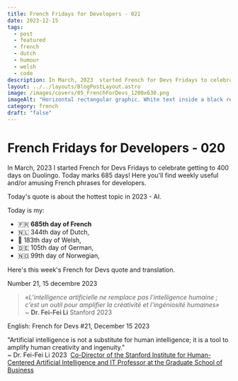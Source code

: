 ```yaml
---
title: French Fridays for Developers - 021
date: 2023-12-15
tags:
  - post
  - featured
  - french
  - dutch
  - humour
  - welsh
  - code
description: In March, 2023  started French for Devs Fridays to celebrate getting to 400 days on Duolingo. Here you'll find weekly useful and/or amusing French phrases for developers.  « Le débogage, c'est comme être un détective dans un film policier où vous êtes aussi le meurtrier » ~ Anonyme.  Read the full post for the translation.
layout: ../../layouts/BlogPostLayout.astro
image: /images/covers/05_FrenchForDevs_1200x630.png
imageAlt: "Horizontal rectangular graphic. White text inside a black rectangle with rounded corners. The square is on top of a French flag. Text reads:  French for Devs! in a curly font. Below in a monospaced computer type italic font it says Humorous and useful French quotes for developers. Underneath there's a French flag emoji. at the bottom in black sans serif text on a white background: https://gingerkiwi.dev"
category: french
draft: "false"
---
```

# French Fridays for Developers - 020

In March, 2023 I started French for Devs Fridays to celebrate getting to 400 days on Duolingo. Today marks 685 days! Here you'll find weekly useful and/or amusing French phrases for developers. 

Today's quote is about the hottest topic in 2023 - AI.

Today is my:
- 🇫🇷 **685th day of French**
- 🇳🇱 344th day of Dutch, 
- 🏴󠁧󠁢󠁷󠁬󠁳󠁿 183th day of Welsh, 
- 🇩🇪 105th day of German,
- 🇳🇴 99th day of Norwegian,

Here's this week's French for Devs quote and translation. 

Number 21, 15 decembre 2023

>*«L’intelligence artificielle ne remplace pas l’intelligence humaine ; c'est un outil pour amplifier la créativité et l'ingéniosité humaines»* <br>
>~ **Dr. Fei-Fei Li**
> Stanford 2023

English:  French for Devs #21, December 15 2023

"Artificial intelligence is not a substitute for human intelligence; it is a tool to amplify human creativity and ingenuity."<br>
~ Dr. Fei-Fei Li 2023
 [Co-Director of the Stanford Institute for Human-Centered Artificial Intelligence and IT Professor at the Graduate School of Business](https://engineering.stanford.edu/people/fei-fei-li)

